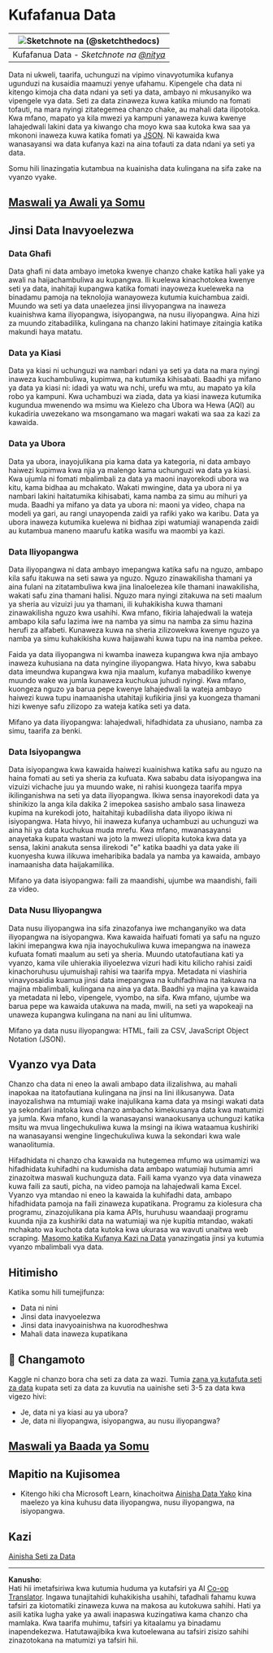 <!--
CO_OP_TRANSLATOR_METADATA:
{
  "original_hash": "12339119c0165da569a93ddba05f9339",
  "translation_date": "2025-09-05T17:19:11+00:00",
  "source_file": "1-Introduction/03-defining-data/README.md",
  "language_code": "sw"
}
-->
# Kufafanua Data

|![ Sketchnote na [(@sketchthedocs)](https://sketchthedocs.dev) ](../../sketchnotes/03-DefiningData.png)|
|:---:|
|Kufafanua Data - _Sketchnote na [@nitya](https://twitter.com/nitya)_ |

Data ni ukweli, taarifa, uchunguzi na vipimo vinavyotumika kufanya ugunduzi na kusaidia maamuzi yenye ufahamu. Kipengele cha data ni kitengo kimoja cha data ndani ya seti ya data, ambayo ni mkusanyiko wa vipengele vya data. Seti za data zinaweza kuwa katika miundo na fomati tofauti, na mara nyingi zitategemea chanzo chake, au mahali data ilipotoka. Kwa mfano, mapato ya kila mwezi ya kampuni yanaweza kuwa kwenye lahajedwali lakini data ya kiwango cha moyo kwa saa kutoka kwa saa ya mkononi inaweza kuwa katika fomati ya [JSON](https://stackoverflow.com/a/383699). Ni kawaida kwa wanasayansi wa data kufanya kazi na aina tofauti za data ndani ya seti ya data.

Somu hili linazingatia kutambua na kuainisha data kulingana na sifa zake na vyanzo vyake.

## [Maswali ya Awali ya Somu](https://ff-quizzes.netlify.app/en/ds/quiz/4)
## Jinsi Data Inavyoelezwa

### Data Ghafi
Data ghafi ni data ambayo imetoka kwenye chanzo chake katika hali yake ya awali na haijachambuliwa au kupangwa. Ili kuelewa kinachotokea kwenye seti ya data, inahitaji kupangwa katika fomati inayoweza kueleweka na binadamu pamoja na teknolojia wanayoweza kutumia kuichambua zaidi. Muundo wa seti ya data unaelezea jinsi ilivyopangwa na inaweza kuainishwa kama iliyopangwa, isiyopangwa, na nusu iliyopangwa. Aina hizi za muundo zitabadilika, kulingana na chanzo lakini hatimaye zitaingia katika makundi haya matatu.

### Data ya Kiasi
Data ya kiasi ni uchunguzi wa nambari ndani ya seti ya data na mara nyingi inaweza kuchambuliwa, kupimwa, na kutumika kihisabati. Baadhi ya mifano ya data ya kiasi ni: idadi ya watu wa nchi, urefu wa mtu, au mapato ya kila robo ya kampuni. Kwa uchambuzi wa ziada, data ya kiasi inaweza kutumika kugundua mwenendo wa msimu wa Kielezo cha Ubora wa Hewa (AQI) au kukadiria uwezekano wa msongamano wa magari wakati wa saa za kazi za kawaida.

### Data ya Ubora
Data ya ubora, inayojulikana pia kama data ya kategoria, ni data ambayo haiwezi kupimwa kwa njia ya malengo kama uchunguzi wa data ya kiasi. Kwa ujumla ni fomati mbalimbali za data ya maoni inayorekodi ubora wa kitu, kama bidhaa au mchakato. Wakati mwingine, data ya ubora ni ya nambari lakini haitatumika kihisabati, kama namba za simu au mihuri ya muda. Baadhi ya mifano ya data ya ubora ni: maoni ya video, chapa na modeli ya gari, au rangi unayopenda zaidi ya rafiki yako wa karibu. Data ya ubora inaweza kutumika kuelewa ni bidhaa zipi watumiaji wanapenda zaidi au kutambua maneno maarufu katika wasifu wa maombi ya kazi.

### Data Iliyopangwa
Data iliyopangwa ni data ambayo imepangwa katika safu na nguzo, ambapo kila safu itakuwa na seti sawa ya nguzo. Nguzo zinawakilisha thamani ya aina fulani na zitatambuliwa kwa jina linaloelezea kile thamani inawakilisha, wakati safu zina thamani halisi. Nguzo mara nyingi zitakuwa na seti maalum ya sheria au vizuizi juu ya thamani, ili kuhakikisha kuwa thamani zinawakilisha nguzo kwa usahihi. Kwa mfano, fikiria lahajedwali la wateja ambapo kila safu lazima iwe na namba ya simu na namba za simu hazina herufi za alfabeti. Kunaweza kuwa na sheria zilizowekwa kwenye nguzo ya namba ya simu kuhakikisha kuwa haijawahi kuwa tupu na ina namba pekee.

Faida ya data iliyopangwa ni kwamba inaweza kupangwa kwa njia ambayo inaweza kuhusiana na data nyingine iliyopangwa. Hata hivyo, kwa sababu data imeundwa kupangwa kwa njia maalum, kufanya mabadiliko kwenye muundo wake wa jumla kunaweza kuchukua juhudi nyingi. Kwa mfano, kuongeza nguzo ya barua pepe kwenye lahajedwali la wateja ambayo haiwezi kuwa tupu inamaanisha utahitaji kufikiria jinsi ya kuongeza thamani hizi kwenye safu zilizopo za wateja katika seti ya data.

Mifano ya data iliyopangwa: lahajedwali, hifadhidata za uhusiano, namba za simu, taarifa za benki.

### Data Isiyopangwa
Data isiyopangwa kwa kawaida haiwezi kuainishwa katika safu au nguzo na haina fomati au seti ya sheria za kufuata. Kwa sababu data isiyopangwa ina vizuizi vichache juu ya muundo wake, ni rahisi kuongeza taarifa mpya ikilinganishwa na seti ya data iliyopangwa. Ikiwa sensa inayorekodi data ya shinikizo la anga kila dakika 2 imepokea sasisho ambalo sasa linaweza kupima na kurekodi joto, haitahitaji kubadilisha data iliyopo ikiwa ni isiyopangwa. Hata hivyo, hii inaweza kufanya uchambuzi au uchunguzi wa aina hii ya data kuchukua muda mrefu. Kwa mfano, mwanasayansi anayetaka kupata wastani wa joto la mwezi uliopita kutoka kwa data ya sensa, lakini anakuta sensa ilirekodi "e" katika baadhi ya data yake ili kuonyesha kuwa ilikuwa imeharibika badala ya namba ya kawaida, ambayo inamaanisha data haijakamilika.

Mifano ya data isiyopangwa: faili za maandishi, ujumbe wa maandishi, faili za video.

### Data Nusu Iliyopangwa
Data nusu iliyopangwa ina sifa zinazofanya iwe mchanganyiko wa data iliyopangwa na isiyopangwa. Kwa kawaida haifuati fomati ya safu na nguzo lakini imepangwa kwa njia inayochukuliwa kuwa imepangwa na inaweza kufuata fomati maalum au seti ya sheria. Muundo utatofautiana kati ya vyanzo, kama vile uhierakia iliyoelezwa vizuri hadi kitu kilicho rahisi zaidi kinachoruhusu ujumuishaji rahisi wa taarifa mpya. Metadata ni viashiria vinavyosaidia kuamua jinsi data imepangwa na kuhifadhiwa na itakuwa na majina mbalimbali, kulingana na aina ya data. Baadhi ya majina ya kawaida ya metadata ni lebo, vipengele, vyombo, na sifa. Kwa mfano, ujumbe wa barua pepe wa kawaida utakuwa na mada, mwili, na seti ya wapokeaji na unaweza kupangwa kulingana na nani au lini ulitumwa.

Mifano ya data nusu iliyopangwa: HTML, faili za CSV, JavaScript Object Notation (JSON).

## Vyanzo vya Data

Chanzo cha data ni eneo la awali ambapo data ilizalishwa, au mahali inapokaa na itatofautiana kulingana na jinsi na lini ilikusanywa. Data inayozalishwa na mtumiaji wake inajulikana kama data ya msingi wakati data ya sekondari inatoka kwa chanzo ambacho kimekusanya data kwa matumizi ya jumla. Kwa mfano, kundi la wanasayansi wanaokusanya uchunguzi katika msitu wa mvua lingechukuliwa kuwa la msingi na ikiwa wataamua kushiriki na wanasayansi wengine lingechukuliwa kuwa la sekondari kwa wale wanaolitumia.

Hifadhidata ni chanzo cha kawaida na hutegemea mfumo wa usimamizi wa hifadhidata kuhifadhi na kudumisha data ambapo watumiaji hutumia amri zinazoitwa maswali kuchunguza data. Faili kama vyanzo vya data vinaweza kuwa faili za sauti, picha, na video pamoja na lahajedwali kama Excel. Vyanzo vya mtandao ni eneo la kawaida la kuhifadhi data, ambapo hifadhidata pamoja na faili zinaweza kupatikana. Programu za kiolesura cha programu, zinazojulikana pia kama APIs, huruhusu waandaaji programu kuunda njia za kushiriki data na watumiaji wa nje kupitia mtandao, wakati mchakato wa kuchota data kutoka kwa ukurasa wa wavuti unaitwa web scraping. [Masomo katika Kufanya Kazi na Data](../../../../../../../../../2-Working-With-Data) yanazingatia jinsi ya kutumia vyanzo mbalimbali vya data.

## Hitimisho

Katika somu hili tumejifunza:

- Data ni nini
- Jinsi data inavyoelezwa
- Jinsi data inavyoainishwa na kuorodheshwa
- Mahali data inaweza kupatikana

## 🚀 Changamoto

Kaggle ni chanzo bora cha seti za data za wazi. Tumia [zana ya kutafuta seti za data](https://www.kaggle.com/datasets) kupata seti za data za kuvutia na uainishe seti 3-5 za data kwa vigezo hivi:

- Je, data ni ya kiasi au ya ubora?
- Je, data ni iliyopangwa, isiyopangwa, au nusu iliyopangwa?

## [Maswali ya Baada ya Somu](https://ff-quizzes.netlify.app/en/ds/quiz/5)

## Mapitio na Kujisomea

- Kitengo hiki cha Microsoft Learn, kinachoitwa [Ainisha Data Yako](https://docs.microsoft.com/en-us/learn/modules/choose-storage-approach-in-azure/2-classify-data) kina maelezo ya kina kuhusu data iliyopangwa, nusu iliyopangwa, na isiyopangwa.

## Kazi

[Ainisha Seti za Data](assignment.md)

---

**Kanusho**:  
Hati hii imetafsiriwa kwa kutumia huduma ya kutafsiri ya AI [Co-op Translator](https://github.com/Azure/co-op-translator). Ingawa tunajitahidi kuhakikisha usahihi, tafadhali fahamu kuwa tafsiri za kiotomatiki zinaweza kuwa na makosa au kutokuwa sahihi. Hati ya asili katika lugha yake ya awali inapaswa kuzingatiwa kama chanzo cha mamlaka. Kwa taarifa muhimu, tafsiri ya kitaalamu ya binadamu inapendekezwa. Hatutawajibika kwa kutoelewana au tafsiri zisizo sahihi zinazotokana na matumizi ya tafsiri hii.